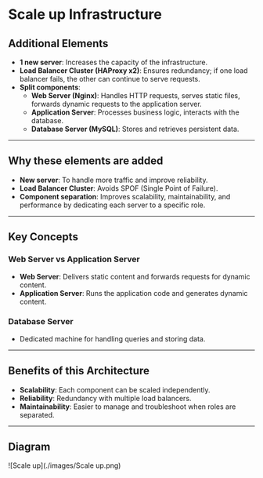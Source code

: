 # Scale up Infrastructure

## Additional Elements

- **1 new server**: Increases the capacity of the infrastructure.  
- **Load Balancer Cluster (HAProxy x2)**: Ensures redundancy; if one load balancer fails, the other can continue to serve requests.  
- **Split components**:  
  - **Web Server (Nginx)**: Handles HTTP requests, serves static files, forwards dynamic requests to the application server.  
  - **Application Server**: Processes business logic, interacts with the database.  
  - **Database Server (MySQL)**: Stores and retrieves persistent data.  

---

## Why these elements are added

- **New server**: To handle more traffic and improve reliability.  
- **Load Balancer Cluster**: Avoids SPOF (Single Point of Failure).  
- **Component separation**: Improves scalability, maintainability, and performance by dedicating each server to a specific role.  

---

## Key Concepts

### Web Server vs Application Server
- **Web Server**: Delivers static content and forwards requests for dynamic content.  
- **Application Server**: Runs the application code and generates dynamic content.  

### Database Server
- Dedicated machine for handling queries and storing data.  

---

## Benefits of this Architecture

- **Scalability**: Each component can be scaled independently.  
- **Reliability**: Redundancy with multiple load balancers.  
- **Maintainability**: Easier to manage and troubleshoot when roles are separated.

---

## Diagram  

![Scale up](./images/Scale up.png)


